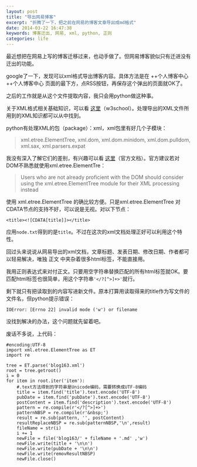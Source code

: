 ```yaml
---
layout: post
title: "导出网易博客"
excerpt: "折腾了一下，把之前在网易的博客文章导出成md格式"
date: 2014-03-22 16:47:38
keywords: 博客迁出, 网易, xml, python, 正则
categories: life
---
```


最近想把在网易上写的博客迁移过来，也动手做了。但网易博客貌似只有迁进没有迁出的功能。

google了一下，发现可以xml格式导出博客内容。具体方法是在 ++个人博客中心++个人博客中心 页面的最下方，点RSS按钮，再保存这个弹出的页面就OK了。

之后的工作就是从这个文件提取内容，我只会用python做这种事。

关于XML格式相关基础知识，可以看 [这里](http://www.w3schools.com/xml/)（w3school）。处理导出的XML文件所用到的XML知识都可以从中找到。

python有处理XML的包（package）：xml，xml包里有好几个子模块：
> xml.etree.ElementTree,
> xml.dom,
> xml.dom.minidom,
> xml.dom.pulldom,
> xml.sax,
> xml.parsers.expat

我没有深入了解它们的差别，有兴趣可以看 [这里](http://docs.python.org/2/library/xml.html)（官方文档）。官方建议若对DOM不熟悉就使用xml.etree.ElementTre：
>Users who are not already proficient with the DOM should consider using the xml.etree.ElementTree module for their XML processing instead

使用 xml.etree.ElementTree 的确比较方便。只是xml.etree.ElementTree 对CDATA节点的支持不好，可以说是无视。对以下节点：

`<title><![CDATA[title]]></title>`

应用`node.txt`得到的是`title`。不过在这次的xml文档处理正好可以利用这个特性。


回过头来说说从网易导出的xml文档，文章标题、发表日期、修改日期、作者都可以轻易解决，唯独 正文 中夹杂着很多html标签，不能直接用。

我用正则表达式来对付正文。只要用空字符串替换匹配的所有html标签就OK。要匹配html标签也很简单，用这个字符串`'</?[^>]+>'`就行。

剩下就只有把读取到的内容写进新文件。原本打算用读取得来的title作为写文件的文件名，但python提示错误：

`IOError: [Errno 22] invalid mode ('w') or filename`

没找到解决的办法，这个问题就先留着吧。

废话不多说，上代码：

```
#encoding:UTF-8
import xml.etree.ElementTree as ET
import re

tree = ET.parse('blog163.xml')
root = tree.getroot()
i = 0
for item in root.iter('item'):
	#.text方法得到的字符串是Unicode编码，需要转换成UTF-8编码
    title = item.find('title').text.encode('UTF-8')
    pubDate = item.find('pubDate').text.encode('UTF-8')
    postContent = item.find('description').text.encode('UTF-8')
    pattern = re.compile(r'</?[^>]+>')
    patternNBSP = re.compile(r'&nbsp;')
    result = re.sub(pattern, '', postContent)
    resultReplaceNBSP = re.sub(patternNBSP,'\n',result)
    fileName = str(i)
    i += 1
    newFile = file('blog163/' + fileName + '.md' ,'w')
    newFile.write(title + '\n\n')
    newFile.write(pubDate + '\n\n')
    newFile.write(removResultNBSP)
    newFile.close()
```